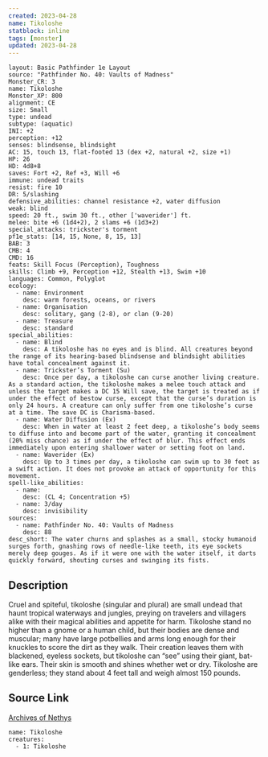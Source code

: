 ```yaml
---
created: 2023-04-28
name: Tikoloshe
statblock: inline
tags: [monster]
updated: 2023-04-28
---
```

```statblock
layout: Basic Pathfinder 1e Layout
source: "Pathfinder No. 40: Vaults of Madness"
Monster_CR: 3
name: Tikoloshe
Monster_XP: 800
alignment: CE
size: Small
type: undead
subtype: (aquatic)
INI: +2
perception: +12
senses: blindsense, blindsight
AC: 15, touch 13, flat-footed 13 (dex +2, natural +2, size +1)
HP: 26
HD: 4d8+8
saves: Fort +2, Ref +3, Will +6
immune: undead traits
resist: fire 10
DR: 5/slashing
defensive_abilities: channel resistance +2, water diffusion
weak: blind
speed: 20 ft., swim 30 ft., other ['waverider'] ft.
melee: bite +6 (1d4+2), 2 slams +6 (1d3+2)
special_attacks: trickster's torment
pf1e_stats: [14, 15, None, 8, 15, 13]
BAB: 3
CMB: 4
CMD: 16
feats: Skill Focus (Perception), Toughness
skills: Climb +9, Perception +12, Stealth +13, Swim +10
languages: Common, Polyglot
ecology:
  - name: Environment
    desc: warm forests, oceans, or rivers
  - name: Organisation
    desc: solitary, gang (2-8), or clan (9-20)
  - name: Treasure
    desc: standard
special_abilities:
  - name: Blind
    desc: A tikoloshe has no eyes and is blind. All creatures beyond the range of its hearing-based blindsense and blindsight abilities have total concealment against it.
  - name: Trickster’s Torment (Su)
    desc: Once per day, a tikoloshe can curse another living creature. As a standard action, the tikoloshe makes a melee touch attack and unless the target makes a DC 15 Will save, the target is treated as if under the effect of bestow curse, except that the curse’s duration is only 24 hours. A creature can only suffer from one tikoloshe’s curse at a time. The save DC is Charisma-based.
  - name: Water Diffusion (Ex)
    desc: When in water at least 2 feet deep, a tikoloshe’s body seems to diffuse into and become part of the water, granting it concealment (20% miss chance) as if under the effect of blur. This effect ends immediately upon entering shallower water or setting foot on land.
  - name: Waverider (Ex)
    desc: Up to 3 times per day, a tikoloshe can swim up to 30 feet as a swift action. It does not provoke an attack of opportunity for this movement.
spell-like_abilities:
  - name:
    desc: (CL 4; Concentration +5)
  - name: 3/day
    desc: invisibility
sources:
  - name: Pathfinder No. 40: Vaults of Madness
    desc: 88
desc_short: The water churns and splashes as a small, stocky humanoid surges forth, gnashing rows of needle-like teeth, its eye sockets merely deep gouges. As if it were one with the water itself, it darts quickly forward, shouting curses and swinging its fists.
```
## Description
Cruel and spiteful, tikoloshe (singular and plural) are small undead that haunt tropical waterways and jungles, preying on travelers and villagers alike with their magical abilities and appetite for harm. Tikoloshe stand no higher than a gnome or a human child, but their bodies are dense and muscular; many have large potbellies and arms long enough for their knuckles to score the dirt as they walk. Their creation leaves them with blackened, eyeless sockets, but tikoloshe can “see” using their giant, bat-like ears. Their skin is smooth and shines whether wet or dry. Tikoloshe are genderless; they stand about 4 feet tall and weigh almost 150 pounds.
## Source Link
[Archives of Nethys](https://aonprd.com/MonsterDisplay.aspx?ItemName=Tikoloshe)
```encounter-table
name: Tikoloshe
creatures:
  - 1: Tikoloshe
```
